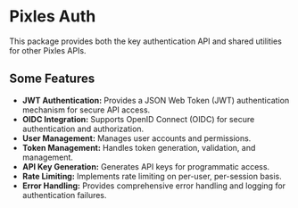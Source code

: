 # Pixles Auth

This package provides both the key authentication API and shared utilities for other Pixles APIs.

## Some Features

- **JWT Authentication:** Provides a JSON Web Token (JWT) authentication mechanism for secure API access.
- **OIDC Integration:** Supports OpenID Connect (OIDC) for secure authentication and authorization.
- **User Management:** Manages user accounts and permissions.
- **Token Management:** Handles token generation, validation, and management.
- **API Key Generation:** Generates API keys for programmatic access.
- **Rate Limiting:** Implements rate limiting on per-user, per-session basis.
- **Error Handling:** Provides comprehensive error handling and logging for authentication failures.
